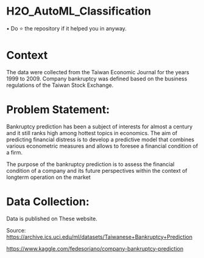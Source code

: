 # H2O_AutoML_Classification

• Do ⭐ the repository if it helped you in anyway.

# Context
The data were collected from the Taiwan Economic Journal for the years 1999 to 2009. Company bankruptcy was defined based on the business regulations of the Taiwan Stock Exchange.

# Problem Statement:
Bankruptcy prediction has been a subject of interests for almost a century and it still ranks high among hottest topics in economics. The aim of predicting financial distress is to develop a predictive model that combines various econometric measures and allows to foresee a financial condition of a firm.

The purpose of the bankruptcy prediction is to assess the financial condition of a company and its future perspectives within the context of longterm operation on the market

# Data Collection:

Data is published on These website.

Source: https://archive.ics.uci.edu/ml/datasets/Taiwanese+Bankruptcy+Prediction

https://www.kaggle.com/fedesoriano/company-bankruptcy-prediction



